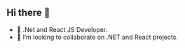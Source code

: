 ## Hi there 👋
<!-- - 🌱 I’m currently learning python -->
- 🔭 .Net and React JS Developer.
- 👯 I’m looking to collaborate on .NET and React projects.
<!-- - 💬 Ask me about ...
- 📫 How to reach me: ... 
- 😄 Pronouns: ...
- ⚡ Fun fact: ... -->

